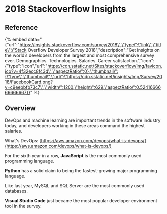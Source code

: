 # 2018 Stackoverflow Insights

## Reference

{% embed data="{\"url\":\"https://insights.stackoverflow.com/survey/2018\",\"type\":\"link\",\"title\":\"Stack Overflow Developer Survey 2018\",\"description\":\"Get insights on the world’s developers from the largest and most comprehensive survey ever. Demographics. Technologies. Salaries. Career satisfaction.\",\"icon\":{\"type\":\"icon\",\"url\":\"https://cdn.sstatic.net/Sites/stackoverflow/img/favicon.ico?v=4f32ecc8f43d\",\"aspectRatio\":0},\"thumbnail\":{\"type\":\"thumbnail\",\"url\":\"https://cdn.sstatic.net/insights/Img/Survey/2018/FacebookCard.png?v=c9eebbfb73c7\",\"width\":1200,\"height\":629,\"aspectRatio\":0.5241666666666667}}" %}

## Overview

DevOps and machine learning are important trends in the software industry today, and developers working in these areas command the highest salaries.

What's DevOps: [https://aws.amazon.com/devops/what-is-devops/](https://aws.amazon.com/devops/what-is-devops/)

For the sixth year in a row, **JavaScript** is the most commonly used programming language.

**Python** has a solid claim to being the fastest-growing major programming language.

Like last year, MySQL and SQL Server are the most commonly used databases.

**Visual Studio Code** just became the most popular developer environment tool in the survey.

